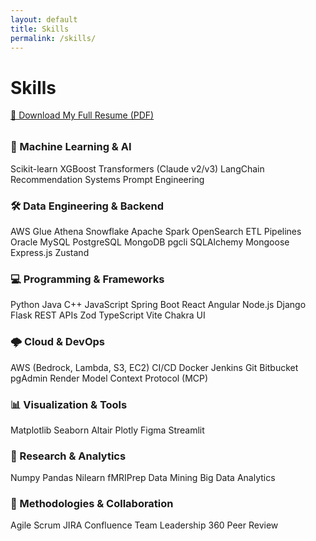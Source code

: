 ```yaml
---
layout: default
title: Skills
permalink: /skills/
---
```


# Skills

<p style="margin-top: 0.5rem; margin-bottom: 2rem;">
  <a href="{{ '/assets/resume/Resume-Aditi-Joshi.pdf' | relative_url }}" class="resume-download-btn" target="_blank">
    📄 Download My Full Resume (PDF)
  </a>
</p>

<div class="skill-section">
  <h3>🧠 Machine Learning & AI</h3>
  <div class="skill-badges">
    <span class="badge">Scikit-learn</span>
    <span class="badge">XGBoost</span>
    <span class="badge">Transformers (Claude v2/v3)</span>
    <span class="badge">LangChain</span>
    <span class="badge">Recommendation Systems</span>
    <span class="badge">Prompt Engineering</span>
  </div>
</div>

<div class="skill-section">
  <h3>🛠️ Data Engineering & Backend</h3>
  <div class="skill-badges">
    <span class="badge">AWS Glue</span>
    <span class="badge">Athena</span>
    <span class="badge">Snowflake</span>
    <span class="badge">Apache Spark</span>
    <span class="badge">OpenSearch</span>
    <span class="badge">ETL Pipelines</span>
    <span class="badge">Oracle</span>
    <span class="badge">MySQL</span>
    <span class="badge">PostgreSQL</span>
    <span class="badge">MongoDB</span>
    <span class="badge">pgcli</span>
  <span class="badge">SQLAlchemy</span>
  <span class="badge">Mongoose</span>
<span class="badge">Express.js</span>
<span class="badge">Zustand</span>


  </div>
</div>

<div class="skill-section">
  <h3>💻 Programming & Frameworks</h3>
  <div class="skill-badges">
    <span class="badge">Python</span>
    <span class="badge">Java</span>
    <span class="badge">C++</span>
    <span class="badge">JavaScript</span>
    <span class="badge">Spring Boot</span>
    <span class="badge">React</span>
    <span class="badge">Angular</span>
    <span class="badge">Node.js</span>
    <span class="badge">Django</span>
    <span class="badge">Flask</span>
    <span class="badge">REST APIs</span>
    <span class="badge">Zod</span>
  <span class="badge">TypeScript</span>
  <span class="badge">Vite</span>
<span class="badge">Chakra UI</span>

  </div>
</div>

<div class="skill-section">
  <h3>🌩️ Cloud & DevOps</h3>
  <div class="skill-badges">
    <span class="badge">AWS (Bedrock, Lambda, S3, EC2)</span>
    <span class="badge">CI/CD</span>
    <span class="badge">Docker</span>
    <span class="badge">Jenkins</span>
    <span class="badge">Git</span>
    <span class="badge">Bitbucket</span>
    <span class="badge">pgAdmin</span>
    <span class="badge">Render</span>
    <span class="badge">Model Context Protocol (MCP)</span> 

  </div>
</div>

<div class="skill-section">
  <h3>📊 Visualization & Tools</h3>
  <div class="skill-badges">
    <span class="badge">Matplotlib</span>
    <span class="badge">Seaborn</span>
    <span class="badge">Altair</span>
    <span class="badge">Plotly</span>
    <span class="badge">Figma</span>
    <span class="badge">Streamlit</span>
  </div>
</div>

<div class="skill-section">
  <h3>🧪 Research & Analytics</h3>
  <div class="skill-badges">
    <span class="badge">Numpy</span>
    <span class="badge">Pandas</span>
    <span class="badge">Nilearn</span>
    <span class="badge">fMRIPrep</span>
    <span class="badge">Data Mining</span>
    <span class="badge">Big Data Analytics</span>
  </div>
</div>

<div class="skill-section">
  <h3>🎯 Methodologies & Collaboration</h3>
  <div class="skill-badges">
    <span class="badge">Agile</span>
    <span class="badge">Scrum</span>
    <span class="badge">JIRA</span>
    <span class="badge">Confluence</span>
    <span class="badge">Team Leadership</span>
    <span class="badge">360 Peer Review</span>
  </div>
</div>
